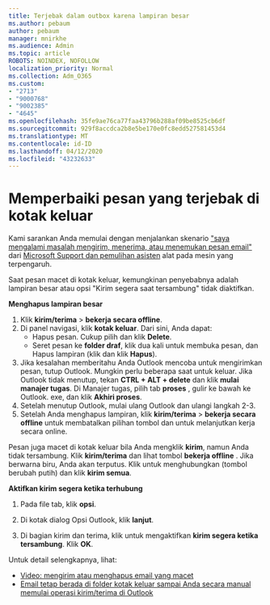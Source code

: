 ```yaml
---
title: Terjebak dalam outbox karena lampiran besar
ms.author: pebaum
author: pebaum
manager: mnirkhe
ms.audience: Admin
ms.topic: article
ROBOTS: NOINDEX, NOFOLLOW
localization_priority: Normal
ms.collection: Adm_O365
ms.custom:
- "2713"
- "9000768"
- "9002385"
- "4645"
ms.openlocfilehash: 35fe9ae76ca77faa43796b288af09be8525cb6df
ms.sourcegitcommit: 929f8accdca2b8e5be170e0fc8edd527581453d4
ms.translationtype: MT
ms.contentlocale: id-ID
ms.lasthandoff: 04/12/2020
ms.locfileid: "43232633"
---
```

# <a name="fix-messages-that-are-stuck-in-the-outbox"></a>Memperbaiki pesan yang terjebak di kotak keluar

Kami sarankan Anda memulai dengan menjalankan skenario ["saya mengalami masalah mengirim, menerima, atau menemukan pesan email"](https://aka.ms/SaRA-OutlookSendReceive) dari [Microsoft Support dan pemulihan asisten](https://diagnostics.office.com/#/) alat pada mesin yang terpengaruh.

Saat pesan macet di kotak keluar, kemungkinan penyebabnya adalah lampiran besar atau opsi "Kirim segera saat tersambung" tidak diaktifkan.

**Menghapus lampiran besar**

1. Klik **kirim/terima** > **bekerja secara offline**. 
2. Di panel navigasi, klik **kotak keluar**. Dari sini, Anda dapat: 
    - Hapus pesan. Cukup pilih dan klik **Delete**.
    - Seret pesan ke **folder draf**, klik dua kali untuk membuka pesan, dan Hapus lampiran (klik dan klik **Hapus**).
3. Jika kesalahan memberitahu Anda Outlook mencoba untuk mengirimkan pesan, tutup Outlook. Mungkin perlu beberapa saat untuk keluar. Jika Outlook tidak menutup, tekan **CTRL + ALT + delete** dan klik **mulai manajer tugas**. Di Manajer tugas, pilih tab **proses** , gulir ke bawah ke Outlook. exe, dan klik **Akhiri proses**.
4. Setelah menutup Outlook, mulai ulang Outlook dan ulangi langkah 2-3. 
5. Setelah Anda menghapus lampiran, klik **kirim/terima** > **bekerja secara offline** untuk membatalkan pilihan tombol dan untuk melanjutkan kerja secara online. 

Pesan juga macet di kotak keluar bila Anda mengklik **kirim**, namun Anda tidak tersambung. Klik **kirim/terima** dan lihat tombol **bekerja offline** . Jika berwarna biru, Anda akan terputus. Klik untuk menghubungkan (tombol berubah putih) dan klik **kirim semua**.
 
**Aktifkan kirim segera ketika terhubung**
 
1. Pada file tab, klik **opsi**.

2. Di kotak dialog Opsi Outlook, klik **lanjut**.

3. Di bagian kirim dan terima, klik untuk mengaktifkan **kirim segera ketika tersambung**. Klik **OK**.
 
Untuk detail selengkapnya, lihat:
- [Video: mengirim atau menghapus email yang macet](https://support.office.com/article/Video-Send-or-delete-an-email-stuck-in-your-outbox-26d5d34a-4e5f-444a-a9e8-44db04a94dec) 
- [Email tetap berada di folder kotak keluar sampai Anda secara manual memulai operasi kirim/terima di Outlook](https://support.microsoft.com/help/2797572/email-stays-in-the-outbox-folder-until-you-manually-initiate-a-send-re)

